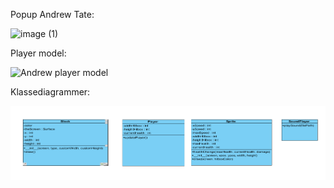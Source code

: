 Popup Andrew Tate:

<img width="302" alt="image (1)" src="https://github.com/Trlton/1ProgProjektGame/assets/124626087/83f3a561-cdd2-499d-936c-106426e9700c">



Player model:

<img width="158" alt="Andrew player model" src="https://github.com/Trlton/1ProgProjektGame/assets/124626087/8f7208f2-f038-4dee-ab9e-0d92b013793f">


Klassediagrammer:

<img width="1017" height="119" alt="Class diagram" src="https://github.com/Trlton/1ProgProjektGame/blob/main/class%20diagram.png">
